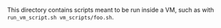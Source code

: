 This directory contains scripts meant to be run inside a VM, such as with
`run_vm_script.sh vm_scripts/foo.sh`.
